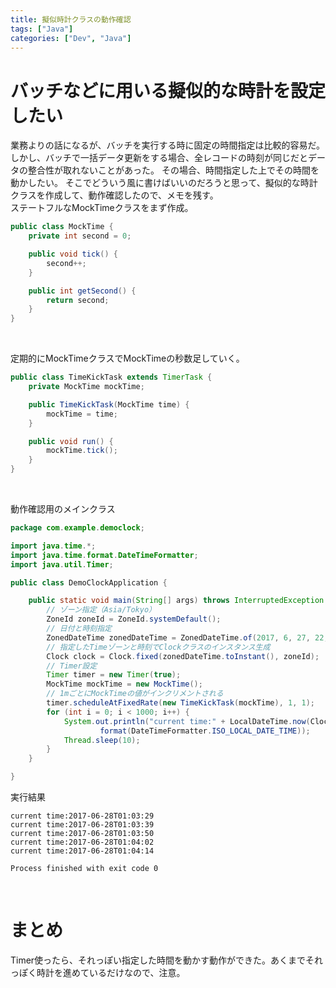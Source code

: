 ```yaml
---
title: 擬似時計クラスの動作確認
tags: ["Java"]
categories: ["Dev", "Java"]
---
```


# バッチなどに用いる擬似的な時計を設定したい

業務よりの話になるが、バッチを実行する時に固定の時間指定は比較的容易だ。  
しかし、バッチで一括データ更新をする場合、全レコードの時刻が同じだとデータの整合性が取れないことがあった。
その場合、時間指定した上でその時間を動かしたい。
そこでどういう風に書けばいいのだろうと思って、擬似的な時計クラスを作成して、動作確認したので、メモを残す。
<br>
ステートフルなMockTimeクラスをまず作成。
``` Java
public class MockTime {
    private int second = 0;

    public void tick() {
        second++;
    }

    public int getSecond() {
        return second;
    }
}
```
<br>

定期的にMockTimeクラスでMockTimeの秒数足していく。   
``` Java
public class TimeKickTask extends TimerTask {
    private MockTime mockTime;

    public TimeKickTask(MockTime time) {
        mockTime = time;
    }

    public void run() {
        mockTime.tick();
    }
}
```
<br>

動作確認用のメインクラス
``` Java
package com.example.democlock;

import java.time.*;
import java.time.format.DateTimeFormatter;
import java.util.Timer;

public class DemoClockApplication {

    public static void main(String[] args) throws InterruptedException {
        // ゾーン指定（Asia/Tokyo）
        ZoneId zoneId = ZoneId.systemDefault();
        // 日付と時刻指定
        ZonedDateTime zonedDateTime = ZonedDateTime.of(2017, 6, 27, 22, 0, 0, 0, zoneId);
        // 指定したTimeゾーンと時刻でClockクラスのインスタンス生成
        Clock clock = Clock.fixed(zonedDateTime.toInstant(), zoneId);
        // Timer設定
        Timer timer = new Timer(true);
        MockTime mockTime = new MockTime();
        // 1mごとにMockTimeの値がインクリメントされる
        timer.scheduleAtFixedRate(new TimeKickTask(mockTime), 1, 1);
        for (int i = 0; i < 1000; i++) {
            System.out.println("current time:" + LocalDateTime.now(Clock.offset(clock, Duration.ofSeconds(mockTime.getSecond()))).
                    format(DateTimeFormatter.ISO_LOCAL_DATE_TIME));
            Thread.sleep(10);
        }
    }

}

```

実行結果
```
current time:2017-06-28T01:03:29
current time:2017-06-28T01:03:39
current time:2017-06-28T01:03:50
current time:2017-06-28T01:04:02
current time:2017-06-28T01:04:14

Process finished with exit code 0
```
<br>

# まとめ
Timer使ったら、それっぽい指定した時間を動かす動作ができた。あくまでそれっぽく時計を進めているだけなので、注意。
